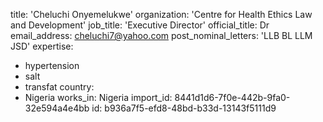 title: 'Cheluchi Onyemelukwe'
organization: 'Centre for Health Ethics Law and Development'
job_title: 'Executive Director'
official_title: Dr
email_address: cheluchi7@yahoo.com
post_nominal_letters: 'LLB BL LLM JSD'
expertise:
  - hypertension
  - salt
  - transfat
country:
  - Nigeria
works_in: Nigeria
import_id: 8441d1d6-7f0e-442b-9fa0-32e594a4e4bb
id: b936a7f5-efd8-48bd-b33d-13143f5111d9
